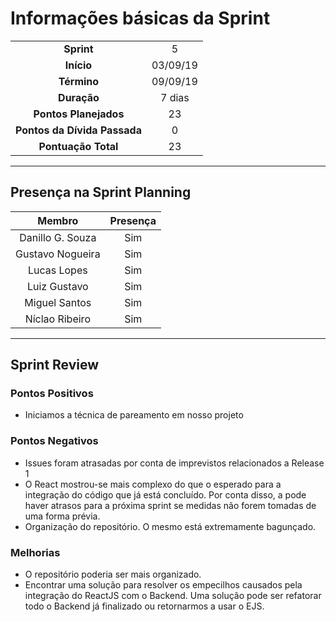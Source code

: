 # Informações básicas da Sprint
|||
|:---:|:---:|
|**Sprint**|5|
|**Início**|03/09/19|
|**Término**|09/09/19|
|**Duração**|7 dias|
|**Pontos Planejados**|23|
|**Pontos da Dívida Passada**|0|
|**Pontuação Total**|23|
 
---
 
## Presença na Sprint Planning
 
|Membro|Presença|
|:---:|:---:|
|Danillo G. Souza|Sim|
|Gustavo Nogueira|Sim|
|Lucas Lopes|Sim|
|Luiz Gustavo|Sim|
|Miguel Santos|Sim|
|Níclao Ribeiro|Sim|
 
---
## Sprint Review
### Pontos Positivos
- Iniciamos a técnica de pareamento em nosso projeto
 
### Pontos Negativos
- Issues foram atrasadas por conta de imprevistos relacionados a Release 1
- O React mostrou-se mais complexo do que o esperado para a integração do código que já está concluído. Por conta disso, a pode haver atrasos para a próxima sprint se medidas não forem tomadas de uma forma prévia.
- Organização do repositório. O mesmo está extremamente bagunçado.  
 
### Melhorias
- O repositório poderia ser mais organizado.
- Encontrar uma solução para resolver os empecilhos causados pela integração do ReactJS com o Backend. Uma solução pode ser refatorar todo o Backend já finalizado ou retornarmos a usar o EJS.
 

